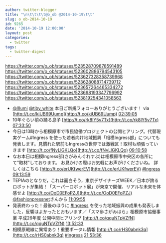 ```yaml
---
author: twitter-blogger
title: "\n\t\t\t\t@o_ob @2014-10-19\t\t"
slug: o_ob-2014-10-19
id: 9265
date: '2014-10-19 12:00:00'
layout: post
categories:
  - twitter
tags:
  - twitter-digest
---
```


https://twitter.com/o_ob/statuses/523528709878591489 https://twitter.com/o_ob/statuses/523602886794543105 https://twitter.com/o_ob/statuses/523627328358739968 https://twitter.com/o_ob/statuses/523628088714739712 https://twitter.com/o_ob/statuses/523657264465334272 https://twitter.com/o_ob/statuses/523698193347796992 https://twitter.com/o_ob/statuses/523819254341058563  

*   [@lIIumi](https://twitter.com/lIIumi) [@tiby_white](https://twitter.com/tiby_white) 本日ご新規フォローありがとうございます！ via [http://t.co/kiUB69Uump](http://t.co/kiUB69Uump) [02:39:05](https://twitter.com/o_ob/statuses/523528709878591489)
*   10年ぐらい前の踊る息子 [http://t.co/rk8lY5v7Tx](http://t.co/rk8lY5v7Tx) [07:33:50](https://twitter.com/o_ob/statuses/523602886794543105)
*   今日は13時から相模原市で市民協働プロジェクトの公開ヒアリング。代替現実ゲーム#Ingress を使った若者向け地域振興「相模Ingress部」についても発表します。見慣れた駅前もIngressの世界では激戦区！取材も頑張っていきます [http://t.co/fNvLlGKLQo](http://t.co/fNvLlGKLQo) [09:10:58](https://twitter.com/o_ob/statuses/523627328358739968)
*   なお本日は相模Ingress部(さがみんぐれすぶ)は相模原市中央区の各所にて"取材"しております。 お見かけの際はお気軽にお声がけくださいね。 詳しくはこちら [http://t.co/erUKfwerEV](http://t.co/erUKfwerEV) [#Ingress](https://twitter.com/search?q=%23Ingress&src=hash) [09:13:59](https://twitter.com/o_ob/statuses/523628088714739712)
*   TEPIAのとなりだ，これは面白そう，東京デザイナーズWEEK／日本が誇るロボットが集結！「スーパーロボット展」が東京で開催、リアルな未来を体感せよ [http://t.co/OoD0EFoPZJ](http://t.co/OoD0EFoPZJ) [@fashionpressnet](https://twitter.com/fashionpressnet)さんから [11:09:55](https://twitter.com/o_ob/statuses/523657264465334272)
*   発表終わった！最後のほうに [#Ingress](https://twitter.com/search?q=%23Ingress&src=hash) を使った地域振興の成果も発表しました，反響はよかったとおもいます／「スマ歩さがみはら」相模原市協働事業 平成26年度 公開中間ヒアリング [http://t.co/qquNTpVZfN](http://t.co/qquNTpVZfN) [13:52:33](https://twitter.com/o_ob/statuses/523698193347796992)
*   相模原戦線に異常あり！重要ポータル情報 [http://t.co/rHS0abnk3q](http://t.co/rHS0abnk3q) [#ingress](https://twitter.com/search?q=%23ingress&src=hash) [21:53:36](https://twitter.com/o_ob/statuses/523819254341058563)
